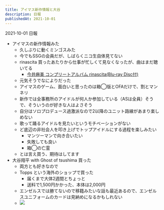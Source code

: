 ```yaml
---
title: アイマス新作情報と大谷
description: 日報
publishedAt: 2021-10-01
---
```


2021-10-01 日報

- アイマスの新作情報みた
  - 久しぶりに動くミンゴスみた
  - 今でもSSGの会員だが、しばらくニコ生自体見てない
  - rinascita 買ったあたりから仕事が忙しくて見なくなったが、曲はまだ聴いてる
    - [今井麻美 コンプリートアルバム rinascita(Blu-ray Disc付)](https://www.amazon.co.jp/%E4%BB%8A%E4%BA%95%E9%BA%BB%E7%BE%8E-%E3%82%B3%E3%83%B3%E3%83%97%E3%83%AA%E3%83%BC%E3%83%88%E3%82%A2%E3%83%AB%E3%83%90%E3%83%A0-rinascita-Blu-ray-Disc%E4%BB%98/dp/B06W5Q4WGW)
  - 元気そうでなによりだった
  - アイマスのゲーム、面白いと思ったのは箱◯版とOFAだけで、割とマンネリ
  - 新作では全事務所のアイドルが何人か参加している（ASは全員）そうで、そういうのが好きな人はよさそう
  - 自分はソロプロデュース過激派なので2以降のユニット路線があまり楽しめない
  - 歌って踊るアイドルを見たいというモチベーションがない
  - ど底辺の非社会人を叩き上げでトップアイドルにする過程を楽しみたい
    - マンツーマンで向き合いたい
    - 失敗しても良い
    - 箱◯の亡霊
  - とは言え買う、期待はしてます
- 大谷翔平 with Ghost of tsushima 買った
  - 両方とも好きなので
  - Topps という海外のショップで買った
    - 届くまで大体2週間とちょっと
    - 送料で1,500円かかった、本体は2,000円
  - エンゼルスでは勝てないので移籍みたいな話も最近あるので、エンゼルスユニフォームのカードは見納めになるかもしれない
  - ![](https://i.gyazo.com/68f091191bb657a4a56073db4bbc0824.jpg)
